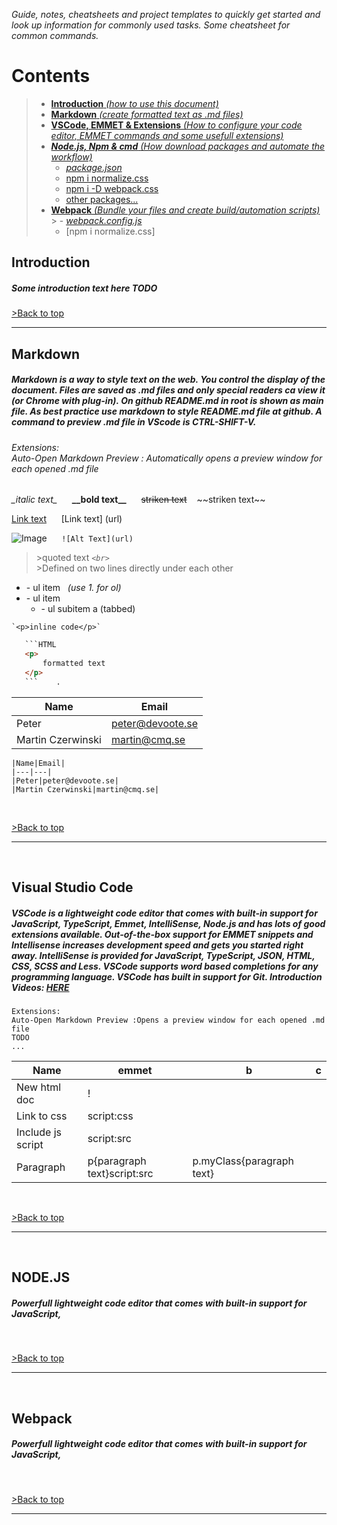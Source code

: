 _Guide, notes, cheatsheets and project templates to quickly get started and look up information for commonly used tasks. Some cheatsheet for common commands._

# Contents
>
>- [__Introduction__ _(how to use this document)_](#introduction)
>- [__Markdown__ _(create formatted text as .md files)_](#markdown)
>- [__VSCode, EMMET & Extensions__ _(How to configure your code editor, EMMET commands and some usefull extensions)_](#Visual&nbsp;Studio&nbsp;Code)
>- [___Node.js, Npm & cmd___ _(How download packages and automate the workflow)_](#node.js)
>    - [_package.json_](#package_json)
>   - [npm i normalize.css](#normalize)
>    - [npm i -D webpack.css](#normalize)
>    - [other packages...](#normalize)
>- [__Webpack__ _(Bundle your files and create build/automation scripts)_](#webpack)
    >    - [_webpack.config.js_](#package_json)
>   - [npm i normalize.css]



## __Introduction__             
##### Some introduction text here **TODO**

[>Back to top](#contents)

---



## __Markdown__
##### Markdown is a way to style text on the web. You control the display of the document. Files are saved as .md files and only special readers ca view it (or Chrome with plug-in). On github README.md in root is shown as main file. As best practice use markdown to style README.md file at github. A command to preview .md file in VScode is CTRL-SHIFT-V. 

###### Extensions:<br> Auto-Open Markdown Preview : Automatically opens a preview window for each opened .md file



_\_italic text\__ &nbsp;&nbsp;&nbsp;&nbsp;
__\_\_bold text\_\___ &nbsp;&nbsp;&nbsp;&nbsp;
~~striken text~~ &nbsp;&nbsp; ~\~striken text\~\~ 

[Link text](http://www.di.se) &nbsp;&nbsp;&nbsp;&nbsp; \[Link text\] \(url\)

 ![Image](http://icons.iconarchive.com/icons/saviourmachine/chat/32/online-icon.png)  &nbsp;&nbsp;&nbsp;&nbsp;  `![Alt Text](url)`

>\>quoted text _`<br>`_ <br>
>\>Defined on two lines directly under each other

- \- ul item &nbsp; _(use 1. for ol)_
- \- ul item
    - \- ul subitem a (tabbed)

`` `<p>inline code</p>` ``

```HTML
   ```HTML 
   <p>
       formatted text
   </p>
   ```    .
```





|Name|Email|
|---|---|
|Peter|peter@devoote.se|
|Martin Czerwinski|martin@cmq.se|
```
|Name|Email|
|---|---|
|Peter|peter@devoote.se|
|Martin Czerwinski|martin@cmq.se|
```

<br/>

[>Back to top](#contents)

---
<br>


## Visual Studio Code
##### VSCode is a lightweight code editor that comes with built-in support for JavaScript, TypeScript, Emmet, IntelliSense, Node.js and has lots of good extensions available. Out-of-the-box support for EMMET snippets and Intellisense increases development speed and gets you started right away. IntelliSense is provided for JavaScript, TypeScript, JSON, HTML, CSS, SCSS and Less. VSCode supports word based completions for any programming language. VSCode has built in support for Git. Introduction Videos: [HERE](https://www.youtube.com/results?search_query=Building+WebApps+using+Visual+Studio+Code)

```
Extensions:
Auto-Open Markdown Preview :Opens a preview window for each opened .md file
TODO
...
```

|Name|emmet|b|c|
|---|---|---|---|
|New html doc| ! |   |   |
|Link to css| script:css |   |   |
|Include js script| script:src |   |   |
|Paragraph| p{paragraph text}script:src |p.myClass{paragraph text}   |   |



<br/>

[>Back to top](#contents)

---
<br>


## NODE.JS

##### Powerfull lightweight code editor that comes with built-in support for JavaScript,

<br/>

[>Back to top](#contents)

---
<br>


## Webpack

##### Powerfull lightweight code editor that comes with built-in support for JavaScript,

<br/>

[>Back to top](#contents)

---
<br>






